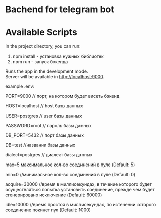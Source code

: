 # Bachend for telegram bot
# Available Scripts

In the project directory, you can run:

1. npm install - установка нужных библиотек
2. npm run - запуск бэкенда

Runs the app in the development mode.\
Server will be available in [http://localhost:9000](http://localhost:9000).


example .env:

PORT=9000 // порт, на котором будет висеть бэкенд

HOST=localhost // host базы данных

USER=postgres // user базы данных

PASSWORD=root // пароль базы данных

DB_PORT=5432 // порт базы данных

DB=test  //названии базы данных

dialect=postgres // диалект базы данных

max=5 максимальное кол-во соединений в пуле (Default: 5)

min=0  //минимальное кол-во соединений в пуле (Default: 0)

acquire=30000 //время в миллисекундах, в течение которого будет осуществляться попытка установить соединение, прежде чем будет сгенерировано исключение (Default: 60000)

idle=10000 //время простоя в миллисекундах, по истечении которого соединение покинет пул (Default: 1000)

